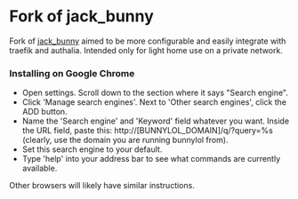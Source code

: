 # Fork of jack_bunny

Fork of [jack_bunny](https://github.com/jackyang127/jack_bunny) aimed to be more configurable and easily integrate with traefik and authalia. Intended only for light home use on a private network.


### Installing on Google Chrome

- Open settings. Scroll down to the section where it says "Search engine".
- Click 'Manage search engines'. Next to 'Other search engines', click the ADD button.
- Name the 'Search engine' and 'Keyword' field whatever you want. Inside the URL field, paste this: http://[BUNNYLOL_DOMAIN]/q/?query=%s (clearly, use the domain you are running bunnylol from).
- Set this search engine to your default.
- Type 'help' into your address bar to see what commands are currently available.

Other browsers will likely have similar instructions.
